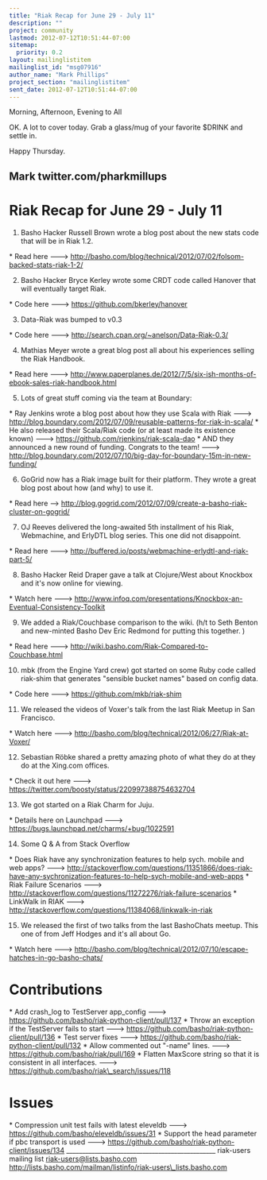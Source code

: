 ```yaml
---
title: "Riak Recap for June 29 - July 11"
description: ""
project: community
lastmod: 2012-07-12T10:51:44-07:00
sitemap:
  priority: 0.2
layout: mailinglistitem
mailinglist_id: "msg07916"
author_name: "Mark Phillips"
project_section: "mailinglistitem"
sent_date: 2012-07-12T10:51:44-07:00
---
```



Morning, Afternoon, Evening to All

OK. A lot to cover today. Grab a glass/mug of your favorite $DRINK and
settle in.

Happy Thursday.

Mark
twitter.com/pharkmillups
-----------------------------------

Riak Recap for June 29 - July 11
========================


1) Basho Hacker Russell Brown wrote a blog post about the new stats code
that will be in Riak 1.2.

\* Read here ---&gt;
http://basho.com/blog/technical/2012/07/02/folsom-backed-stats-riak-1-2/

2) Basho Hacker Bryce Kerley wrote some CRDT code called Hanover that will
eventually target Riak.

\* Code here ---&gt; https://github.com/bkerley/hanover

3) Data-Riak was bumped to v0.3

\* Code here ---&gt; http://search.cpan.org/~anelson/Data-Riak-0.3/

4) Mathias Meyer wrote a great blog post all about his experiences selling
the Riak Handbook.

\* Read here ---&gt;
http://www.paperplanes.de/2012/7/5/six-ish-months-of-ebook-sales-riak-handbook.html

5) Lots of great stuff coming via the team at Boundary:

\* Ray Jenkins wrote a blog post about how they use Scala with Riak ---&gt;
http://blog.boundary.com/2012/07/09/reusable-patterns-for-riak-in-scala/
\* He also released their Scala/Riak code (or at least made its existence
known) ---&gt; https://github.com/rjenkins/riak-scala-dao
\* AND they announced a new round of funding. Congrats to the team! ---&gt;
http://blog.boundary.com/2012/07/10/big-day-for-boundary-15m-in-new-funding/

6) GoGrid now has a Riak image built for their platform. They wrote a great
blog post about how (and why) to use it.

\* Read here --&gt;
http://blog.gogrid.com/2012/07/09/create-a-basho-riak-cluster-on-gogrid/

7) OJ Reeves delivered the long-awaited 5th installment of his Riak,
Webmachine, and ErlyDTL blog series. This one did not disappoint.

\* Read here ---&gt;
http://buffered.io/posts/webmachine-erlydtl-and-riak-part-5/

8) Basho Hacker Reid Draper gave a talk at Clojure/West about Knockbox and
it's now online for viewing.

\* Watch here ---&gt;
http://www.infoq.com/presentations/Knockbox-an-Eventual-Consistency-Toolkit

9) We added a Riak/Couchbase comparison to the wiki. (h/t to Seth Benton
and new-minted Basho Dev Eric Redmond for putting this together. )

\* Read here ---&gt; http://wiki.basho.com/Riak-Compared-to-Couchbase.html

10) mbk (from the Engine Yard crew) got started on some Ruby code called
riak-shim that generates "sensible bucket names" based on config data.

\* Code here ---&gt; https://github.com/mkb/riak-shim

11) We released the videos of Voxer's talk from the last Riak Meetup in San
Francisco.

\* Watch here ---&gt; http://basho.com/blog/technical/2012/06/27/Riak-at-Voxer/

12) Sebastian Röbke shared a pretty amazing photo of what they do at they
do at the Xing.com offices.

\* Check it out here ---&gt;
https://twitter.com/boosty/status/220997388754632704

13) We got started on a Riak Charm for Juju.

\* Details here on Launchpad ---&gt;
https://bugs.launchpad.net/charms/+bug/1022591

14) Some Q & A from Stack Overflow

\* Does Riak have any synchronization features to help sych. mobile and web
apps? ---&gt;
http://stackoverflow.com/questions/11351866/does-riak-have-any-sychronization-features-to-help-sych-mobile-and-web-apps
\* Riak Failure Scenarios ---&gt;
http://stackoverflow.com/questions/11272276/riak-failure-scenarios
\* LinkWalk in RIAK ---&gt;
http://stackoverflow.com/questions/11384068/linkwalk-in-riak

15) We released the first of two talks from the last BashoChats meetup.
This one of from Jeff Hodges and it's all about Go.

\* Watch here ---&gt;
http://basho.com/blog/technical/2012/07/10/escape-hatches-in-go-basho-chats/

# Contributions

\* Add crash\_log to TestServer app\_config ---&gt;
https://github.com/basho/riak-python-client/pull/137
\* Throw an exception if the TestServer fails to start ---&gt;
https://github.com/basho/riak-python-client/pull/136
\* Test server fixes ---&gt;
https://github.com/basho/riak-python-client/pull/132
\* Allow commented out "-name" lines. ---&gt;
https://github.com/basho/riak/pull/169
\* Flatten MaxScore string so that it is consistent in all interfaces. ---&gt;
https://github.com/basho/riak\_search/issues/118

# Issues

\* Compression unit test fails with latest eleveldb ---&gt;
https://github.com/basho/eleveldb/issues/31
\* Support the head parameter if pbc transport is used ---&gt;
https://github.com/basho/riak-python-client/issues/134
\_\_\_\_\_\_\_\_\_\_\_\_\_\_\_\_\_\_\_\_\_\_\_\_\_\_\_\_\_\_\_\_\_\_\_\_\_\_\_\_\_\_\_\_\_\_\_
riak-users mailing list
riak-users@lists.basho.com
http://lists.basho.com/mailman/listinfo/riak-users\_lists.basho.com

